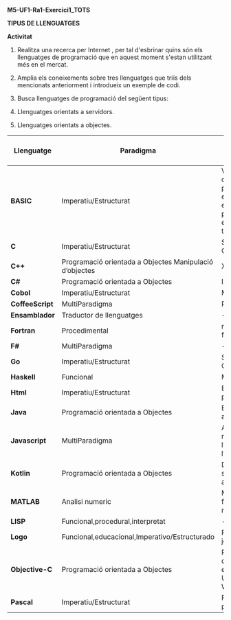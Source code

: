 **M5-UF1-Ra1-Exercici1_TOTS**

**TIPUS DE LLENGUATGES**

**Activitat**

1. Realitza una recerca per Internet , per tal d'esbrinar quins són els llenguatges de programació que en aquest moment s'estan utilitzant més en el mercat.

2. Amplia els coneixements sobre tres llenguatges que triïs dels mencionats anteriorment i introdueix un exemple de codi.

3. Busca llenguatges de programació del següent tipus:
  1. Llenguatges orientats a servidors.
  2. Llenguatges orientats a objectes.

Llenguatge | Paradigma | Proposit Motivació | Compilat... Interpretat | Abstracció (baix...alt) | Any aparició | Any darerra versió | Concurrencia | Principal àrea d’aplicació | Descarrega (Url)
------------ | ------------- | ------------- | ------------- | ------------- | ------------- | ------------- | ------------- | ------------- | -------------
**BASIC** | Imperatiu/Estructurat | Va ser dissenyat per permetre als estudiants escriure programes emplrant terminals | X | Alt Nivell | 1964 | 1990 | TOT | NO
**C** | Imperatiu/Estructurat | Sistemes Operatius | X | Alt Nivell | 1972 | 2000 | TOT | NO
**C++** | Programació orientada a Objectes	Manipulació d’objectes | X | Alt Nivell | 1983 | 2017 | TOT | NO
**C#** | Programació orientada a Objectes | Infraesrtuctura | X | Alt Nivell | 2000 | 2017 | TOT | NO
**Cobol** | Imperatiu/Estructurat | Multiplataforma | - | Alt Nivell | 1959 | 2002 | TOT | NO
**CoffeeScript** | MultiParadigma | Precompilador | X | Alt Nivell | 2009 | 2018 | JAVASCRIPT | NO
**Ensamblador** | Traductor de llenguatges | - | Alt Nivell | - | - | - | - | NO
**Fortran** | Procedimental | matemàtics, físcs | - | Alt Nivell | 1957 | 2003 | - | COMPUTACIÓ FÍSICA | NO
**F#** | MultiParadigma | - | - | Alt Nivell | 2005 | 2017 | - | .NET | NO
**Go** | Imperatiu/Estructurat | Sistemes Operatius | X | Alt Nivell | 2009 | 2018 | - | GOOGLE | NO
**Haskell** | Funcional | Multipropósit | - | Alt Nivell | 1990 | 2010 | - | MULTIPROPOSIT | NO
**Html** | Imperatiu/Estructurat | Elaborar pàgines web | - | - | 1993 | 2007 | - | PAGINES WEB | NO
**Java** | Programació orientada a Objectes | Executar a tot arreu | X | Alt Nivell | 1995 | 2014 | - | ORIENTAT A OBJECTES | NO
**Javascript** | MultiParadigma | Ajudant, permet millorar l’interfície de l’usuari | X | Alt Nivell | 1995 | 2016 | - | - | NO
**Kotlin** | Programació orientada a Objectes | Dissenyat per ser interpretat amb codi Java | - | - | 2012 | 1,2,71 | - | - | NO
**MATLAB** | Analisi numeric | Manipular facilment matrius,dibuixos | - | - | - | 1984 | R2014a | - | - | NO
**LISP** | Funcional,procedural,interpretat | - | X | - | 1958 | - | - | NO
**Logo** | Funcional,educacional,Imperativo/Estructurado | Per a nens i joves | - | Alt nivell | 1967 | - | - | NO
**Objective-C** | Programació orientada a Objectes | Per desenvolupar en els entorns UNIX o Windows | - | - | - | 1984 | - | - | NO
**Pascal** | Imperatiu/Estructurat | Facilitar la programació | - | - | 1970 | 5,5 | - | - | NO